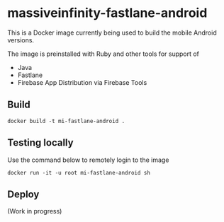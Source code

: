 # massiveinfinity-fastlane-android

This is a Docker image currently being used to build the mobile Android versions.

The image is preinstalled with Ruby and other tools for support of

- Java
- Fastlane
- Firebase App Distribution via Firebase Tools

## Build

```
docker build -t mi-fastlane-android .
```

## Testing locally

Use the command below to remotely login to the image

```
docker run -it -u root mi-fastlane-android sh
```

## Deploy

(Work in progress)
